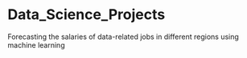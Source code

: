 # Data_Science_Projects
Forecasting the salaries of data-related jobs in different regions using machine learning
